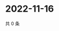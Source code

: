 # 2022-11-16

共 0 条

<!-- BEGIN WEIBO -->
<!-- 最后更新时间 Wed Nov 16 2022 17:16:08 GMT+0800 (China Standard Time) -->

<!-- END WEIBO -->
